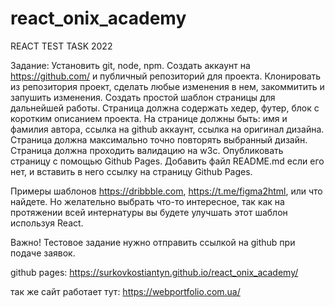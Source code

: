 # react_onix_academy
 REACT TEST TASK 2022

Задание: 
Установить git, node, npm. Создать аккаунт на https://github.com/ и публичный репозиторий для проекта. Клонировать из репозитория проект, сделать любые изменения в нем, закоммитить и запушить изменения.
Создать простой шаблон страницы для дальнейшей работы. Страница должна содержать хедер, футер, блок с коротким описанием проекта. На странице должны быть: имя и фамилия автора, ссылка на github аккаунт, ссылка на оригинал дизайна.
Страница должна максимально точно повторять выбранный дизайн.
Страница должна проходить валидацию на w3c.
Опубликовать страницу с помощью Github Pages. Добавить файл README.md если его нет, и вставить в него ссылку на страницу Github Pages.


Примеры шаблонов https://dribbble.com, https://t.me/figma2html, или что найдете. Но желательно выбрать что-то интересное, так как на протяжении всей интернатуры вы будете улучшать этот шаблон используя React. 

Важно! 
Тестовое задание нужно отправить ссылкой на github при подаче заявок. 


github pages:
https://surkovkostiantyn.github.io/react_onix_academy/

так же сайт работает тут:
https://webportfolio.com.ua/
